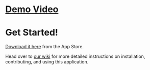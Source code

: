 # [Demo Video](https://youtu.be/OgueVzguP3w)

# Get Started!

[Download it here](https://itunes.apple.com/us/app/pcvolumecontrol/id1336171942?ls=1&mt=8) from the App Store.

Head over to [our wiki](https://github.com/PcVolumeControl/PcVolumeControliOS/wiki) for more detailed instructions on installation, contributing, and using this application.